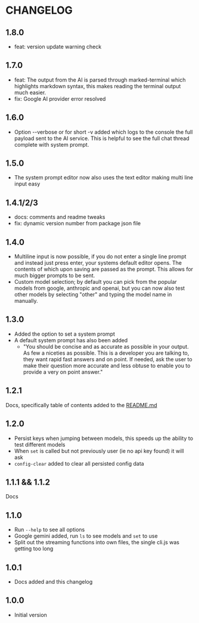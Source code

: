 # CHANGELOG

## 1.8.0

- feat: version update warning check

## 1.7.0

- feat: The output from the AI is parsed through marked-terminal which highlights markdown syntax, this makes reading
  the terminal output much easier.
- fix: Google AI provider error resolved

## 1.6.0

- Option --verbose or for short -v added which logs to the console the full payload sent to the AI service. This is
  helpful to see the full chat thread complete with system prompt.

## 1.5.0

- The system prompt editor now also uses the text editor making multi line input easy

## 1.4.1/2/3

- docs: comments and readme tweaks
- fix: dynamic version number from package json file

## 1.4.0

- Multiline input is now possible, if you do not enter a single line prompt and instead just press enter, your systems
  default editor opens. The contents of which upon saving are passed as the prompt. This allows for much bigger prompts
  to be sent.
- Custom model selection; by default you can pick from the popular models from google, anthropic and openai, but you can
  now also test other models by selecting "other" and typing the model name in manually.

## 1.3.0

- Added the option to set a system prompt
- A default system prompt has also been added
    - "You should be concise and as accurate as possible in your output. As few a niceties as possible. This is a
      developer you are talking to, they want rapid fast answers and on point. If needed, ask the user to make their
      question more accurate and less obtuse to enable you to provide a very on point answer."

## 1.2.1

Docs, specifically table of contents added to the [README.md](./README.md)

## 1.2.0

- Persist keys when jumping between models, this speeds up the ability to test different models
- When `set` is called but not previously user (ie no api key found) it will ask
- `config-clear` added to clear all persisted config data

## 1.1.1 && 1.1.2

Docs

## 1.1.0

- Run `--help` to see all options
- Google gemini added, run `ls` to see models and `set` to use
- Split out the streaming functions into own files, the single cli.js was getting too long

## 1.0.1

- Docs added and this changelog

## 1.0.0

- Initial version
